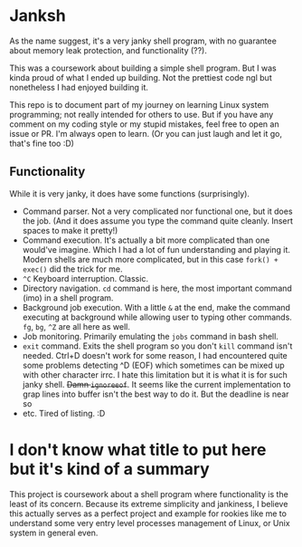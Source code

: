 # Janksh

As the name suggest, it's a very janky shell program, with no guarantee about memory leak protection, and functionality (??). 

This was a coursework about building a simple shell program. But I was kinda proud of what I ended up building. Not the prettiest code ngl but nonetheless I had enjoyed building it.

This repo is to document part of my journey on learning Linux system programming; not really intended for others to use. But if you have any comment on my coding style or my stupid mistakes, feel free to open an issue or PR. I'm always open to learn. (Or you can just laugh and let it go, that's fine too :D)

## Functionality

While it is very janky, it does have some functions (surprisingly).

- Command parser. Not a very complicated nor functional one, but it does the job. (And it does assume you type the command quite cleanly. Insert spaces to make it pretty!)
- Command execution. It's actually a bit more complicated than one would've imagine. Which I had a lot of fun understanding and playing it. Modern shells are much more complicated, but in this case `fork() + exec()` did the trick for me.
- `^C` Keyboard interruption. Classic.
- Directory navigation. `cd` command is here, the most important command (imo) in a shell program.
- Background job execution. With a little `&` at the end, make the command executing at background while allowing user to typing other commands. `fg`, `bg`, `^Z` are all here as well.
- Job monitoring. Primarily emulating the `jobs` command in bash shell.
- `exit` command. Exits the shell program so you don't `kill` command isn't needed. Ctrl+D doesn't work for some reason, I had encountered quite some problems detecting ^D (EOF) which sometimes can be mixed up with other character irrc. I hate this limitation but it is what it is for such janky shell. ~~Damn `ignoreeof`~~. It seems like the current implementation to grap lines into buffer isn't the best way to do it. But the deadline is near so
- etc. Tired of listing. :D

# I don't know what title to put here but it's kind of a summary

This project is coursework about a shell program where functionality is the least of its concern. Because its extreme simplicity and jankiness, I believe this actually serves as a perfect project and example for rookies like me to understand some very entry level processes management of Linux, or Unix system in general even.